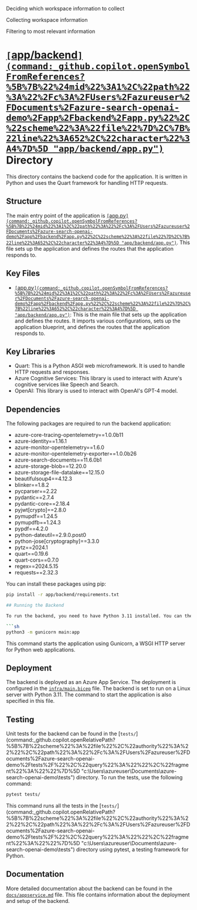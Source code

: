 Deciding which workspace information to collect

Collecting workspace information

Filtering to most relevant information

# [`[`app/backend`](command:_github.copilot.openSymbolFromReferences?%5B%7B%22%24mid%22%3A1%2C%22path%22%3A%22%2Fc%3A%2FUsers%2Fazureuser%2FDocuments%2Fazure-search-openai-demo%2Fapp%2Fbackend%2Fapp.py%22%2C%22scheme%22%3A%22file%22%7D%2C%7B%22line%22%3A652%2C%22character%22%3A4%7D%5D "app/backend/app.py")`](command:_github.copilot.openRelativePath?%5B%7B%22scheme%22%3A%22file%22%2C%22authority%22%3A%22%22%2C%22path%22%3A%22%2Fc%3A%2FUsers%2Fazureuser%2FDocuments%2Fazure-search-openai-demo%2Fapp%2Fbackend%22%2C%22query%22%3A%22%22%2C%22fragment%22%3A%22%22%7D%5D "c:\Users\azureuser\Documents\azure-search-openai-demo\app\backend") Directory

This directory contains the backend code for the application. It is written in Python and uses the Quart framework for handling HTTP requests.

## Structure

The main entry point of the application is [`[`app.py`](command:_github.copilot.openSymbolFromReferences?%5B%7B%22%24mid%22%3A1%2C%22path%22%3A%22%2Fc%3A%2FUsers%2Fazureuser%2FDocuments%2Fazure-search-openai-demo%2Fapp%2Fbackend%2Fapp.py%22%2C%22scheme%22%3A%22file%22%7D%2C%7B%22line%22%3A652%2C%22character%22%3A4%7D%5D "app/backend/app.py")`](command:_github.copilot.openRelativePath?%5B%7B%22scheme%22%3A%22file%22%2C%22authority%22%3A%22%22%2C%22path%22%3A%22%2Fc%3A%2FUsers%2Fazureuser%2FDocuments%2Fazure-search-openai-demo%2Fapp%2Fbackend%2Fapp.py%22%2C%22query%22%3A%22%22%2C%22fragment%22%3A%22%22%7D%5D "c:\Users\azureuser\Documents\azure-search-openai-demo\app\backend\app.py"). This file sets up the application and defines the routes that the application responds to.

## Key Files

- [`[`app.py`](command:_github.copilot.openSymbolFromReferences?%5B%7B%22%24mid%22%3A1%2C%22path%22%3A%22%2Fc%3A%2FUsers%2Fazureuser%2FDocuments%2Fazure-search-openai-demo%2Fapp%2Fbackend%2Fapp.py%22%2C%22scheme%22%3A%22file%22%7D%2C%7B%22line%22%3A652%2C%22character%22%3A4%7D%5D "app/backend/app.py")`](command:_github.copilot.openRelativePath?%5B%7B%22scheme%22%3A%22file%22%2C%22authority%22%3A%22%22%2C%22path%22%3A%22%2Fc%3A%2FUsers%2Fazureuser%2FDocuments%2Fazure-search-openai-demo%2Fapp%2Fbackend%2Fapp.py%22%2C%22query%22%3A%22%22%2C%22fragment%22%3A%22%22%7D%5D "c:\Users\azureuser\Documents\azure-search-openai-demo\app\backend\app.py"): This is the main file that sets up the application and defines the routes. It imports various configurations, sets up the application blueprint, and defines the routes that the application responds to.

## Key Libraries

- Quart: This is a Python ASGI web microframework. It is used to handle HTTP requests and responses.
- Azure Cognitive Services: This library is used to interact with Azure's cognitive services like Speech and Search.
- OpenAI: This library is used to interact with OpenAI's GPT-4 model.

## Dependencies

The following packages are required to run the backend application:

- azure-core-tracing-opentelemetry==1.0.0b11
- azure-identity==1.16.1
- azure-monitor-opentelemetry==1.6.0
- azure-monitor-opentelemetry-exporter==1.0.0b26
- azure-search-documents==11.6.0b1
- azure-storage-blob==12.20.0
- azure-storage-file-datalake==12.15.0
- beautifulsoup4==4.12.3
- blinker==1.8.2
- pycparser==2.22
- pydantic==2.7.4
- pydantic-core==2.18.4
- pyjwt[crypto]==2.8.0
- pymupdf==1.24.5
- pymupdfb==1.24.3
- pypdf==4.2.0
- python-dateutil==2.9.0.post0
- python-jose[cryptography]==3.3.0
- pytz==2024.1
- quart==0.19.6
- quart-cors==0.7.0
- regex==2024.5.15
- requests==2.32.3

You can install these packages using pip:

```sh
pip install -r app/backend/requirements.txt

## Running the Backend

To run the backend, you need to have Python 3.11 installed. You can then use the following command to start the application:

```sh
python3 -m gunicorn main:app
```

This command starts the application using Gunicorn, a WSGI HTTP server for Python web applications.

## Deployment

The backend is deployed as an Azure App Service. The deployment is configured in the [``infra/main.bicep``](command:_github.copilot.openRelativePath?%5B%7B%22scheme%22%3A%22file%22%2C%22authority%22%3A%22%22%2C%22path%22%3A%22%2Fc%3A%2FUsers%2Fazureuser%2FDocuments%2Fazure-search-openai-demo%2Finfra%2Fmain.bicep%22%2C%22query%22%3A%22%22%2C%22fragment%22%3A%22%22%7D%5D "c:\Users\azureuser\Documents\azure-search-openai-demo\infra\main.bicep") file. The backend is set to run on a Linux server with Python 3.11. The command to start the application is also specified in this file.

## Testing

Unit tests for the backend can be found in the [``tests/``](command:_github.copilot.openRelativePath?%5B%7B%22scheme%22%3A%22file%22%2C%22authority%22%3A%22%22%2C%22path%22%3A%22%2Fc%3A%2FUsers%2Fazureuser%2FDocuments%2Fazure-search-openai-demo%2Ftests%2F%22%2C%22query%22%3A%22%22%2C%22fragment%22%3A%22%22%7D%5D "c:\Users\azureuser\Documents\azure-search-openai-demo\tests\") directory. To run the tests, use the following command:

```sh
pytest tests/
```

This command runs all the tests in the [``tests/``](command:_github.copilot.openRelativePath?%5B%7B%22scheme%22%3A%22file%22%2C%22authority%22%3A%22%22%2C%22path%22%3A%22%2Fc%3A%2FUsers%2Fazureuser%2FDocuments%2Fazure-search-openai-demo%2Ftests%2F%22%2C%22query%22%3A%22%22%2C%22fragment%22%3A%22%22%7D%5D "c:\Users\azureuser\Documents\azure-search-openai-demo\tests\") directory using pytest, a testing framework for Python.

## Documentation

More detailed documentation about the backend can be found in the [``docs/appservice.md``](command:_github.copilot.openRelativePath?%5B%7B%22scheme%22%3A%22file%22%2C%22authority%22%3A%22%22%2C%22path%22%3A%22%2Fc%3A%2FUsers%2Fazureuser%2FDocuments%2Fazure-search-openai-demo%2Fdocs%2Fappservice.md%22%2C%22query%22%3A%22%22%2C%22fragment%22%3A%22%22%7D%5D "c:\Users\azureuser\Documents\azure-search-openai-demo\docs\appservice.md") file. This file contains information about the deployment and setup of the backend.